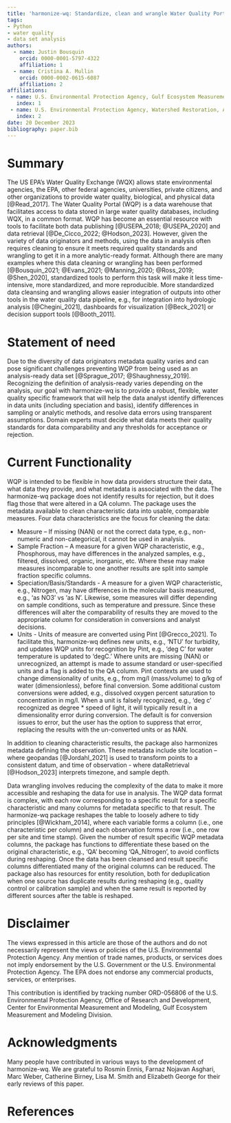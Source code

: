 ```yaml
---
title: 'harmonize-wq: Standardize, clean and wrangle Water Quality Portal data into more analytic-ready formats'
tags:
- Python
- water quality
- data set analysis
authors:
  - name: Justin Bousquin
    orcid: 0000-0001-5797-4322
    affiliation: 1
  - name: Cristina A. Mullin
    orcid: 0000-0002-0615-6087
    affiliation: 2
affiliations:
 - name: U.S. Environmental Protection Agency, Gulf Ecosystem Measurement and Modeling Division, Gulf Breeze, FL 32561
   index: 1
 - name: U.S. Environmental Protection Agency, Watershed Restoration, Assessment and Protection Division, Washington, D.C. 20460
   index: 2
date: 20 December 2023
bibliography: paper.bib
---
```


# Summary

The US EPA’s Water Quality Exchange (WQX) allows state environmental agencies, the EPA, other federal agencies, universities, private citizens, and other organizations to provide water quality, biological, and physical data [@Read_2017]. The Water Quality Portal (WQP) is a data warehouse that facilitates access to data stored in large water quality databases, including WQX, in a common format. WQP has become an essential resource with tools to facilitate both data publishing [@USEPA_2018; @USEPA_2020] and data retrieval [@De_Cicco_2022; @Hodson_2023]. However, given the variety of data originators and methods, using the data in analysis often requires cleaning to ensure it meets required quality standards and wrangling to get it in a more analytic-ready format. Although there are many examples where this data cleaning or wrangling has been performed [@Bousquin_2021;  @Evans_2021; @Manning_2020; @Ross_2019; @Shen_2020], standardized tools to perform this task will make it less time-intensive, more standardized, and more reproducible. More standardized data cleansing and wrangling allows easier integration of outputs into other tools in the water quality data pipeline, e.g., for integration into hydrologic analysis [@Chegini_2021], dashboards for visualization [@Beck_2021] or decision support tools [@Booth_2011].

# Statement of need

Due to the diversity of data originators metadata quality varies and can pose significant challenges preventing WQP from being used as an analysis-ready data set [@Sprague_2017; @Shaughnessy_2019]. Recognizing the definition of analysis-ready varies depending on the analysis, our goal with harmonize-wq is to provide a robust, flexible, water quality specific framework that will help the data analyst identify differences in data units (including speciation and basis), identify differences in sampling or analytic methods, and resolve data errors using transparent assumptions. Domain experts must decide what data meets their quality standards for data comparability and any thresholds for acceptance or rejection.

# Current Functionality

WQP is intended to be flexible in how data providers structure their data, what data they provide, and what metadata is associated with the data. The harmonize-wq package does not identify results for rejection, but it does flag those that were altered in a QA column. The package uses the metadata available to clean characteristic data into usable, comparable measures. Four data characteristics are the focus for cleaning the data:

* Measure – If missing (NAN) or not the correct data type, e.g., non-numeric and non-categorical, it cannot be used in analysis.
* Sample Fraction – A measure for a given WQP characteristic, e.g., Phosphorous, may have differences in the analyzed samples, e.g., filtered, dissolved, organic, inorganic, etc. Where these may make measures incomparable to one another results are split into sample fraction specific columns.
* Speciation/Basis/Standards - A measure for a given WQP characteristic, e.g., Nitrogen, may have differences in the molecular basis measured, e.g., ‘as NO3’ vs ‘as N’. Likewise, some measures will differ depending on sample conditions, such as temperature and pressure. Since these differences will alter the comparability of results they are moved to the appropriate column for consideration in conversions and analyst decisions.
* Units - Units of measure are converted using Pint [@Grecco_2021]. To facilitate this, harmonize-wq defines new units, e.g., ‘NTU’ for turbidity, and updates WQP units for recognition by Pint, e.g., ‘deg C’ for water temperature is updated to ‘degC.’ Where units are missing (NAN) or unrecognized, an attempt is made to assume standard or user-specified units and a flag is added to the QA column. Pint contexts are used to change dimensionality of units, e.g., from mg/l (mass/volume) to g/kg of water (dimensionless), before final conversion. Some additional custom conversions were added, e.g., dissolved oxygen percent saturation to concentration in mg/l. When a unit is falsely recognized, e.g., ‘deg c’ recognized as degree * speed of light, it will typically result in a dimensionality error during conversion. The default is for conversion issues to error, but the user has the option to suppress that error, replacing the results with the un-converted units or as NAN.

In addition to cleaning characteristic results, the package also harmonizes metadata defining the observation. These metadata include site location – where geopandas [@Jordahl_2021] is used to transform points to a consistent datum, and time of observation - where dataRetrieval [@Hodson_2023] interprets timezone, and sample depth.

Data wrangling involves reducing the complexity of the data to make it more accessible and reshaping the data for use in analysis. The WQP data format is complex, with each row corresponding to a specific result for a specific characteristic and many columns for metadata specific to that result. The harmonize-wq package reshapes the table to loosely adhere to tidy principles [@Wickham_2014], where each variable forms a column (i.e., one characteristic per column) and each observation forms a row (i.e., one row per site and time stamp). Given the number of result specific WQP metadata columns, the package has functions to differentiate these based on the original characteristic, e.g., ‘QA’ becoming ‘QA_Nitrogen’, to avoid conflicts during reshaping. Once the data has been cleansed and result specific columns differentiated many of the original columns can be reduced. The package also has resources for entity resolution, both for deduplication when one source has duplicate results during reshaping (e.g., quality control or calibration sample) and when the same result is reported by different sources after the table is reshaped.

# Disclaimer

The views expressed in this article are those of the authors and do not necessarily represent the views or policies of the U.S. Environmental Protection Agency. Any mention of trade names, products, or services does not imply endorsement by the U.S. Government or the U.S. Environmental Protection Agency. The EPA does not endorse any commercial products, services, or enterprises.

This contribution is identified by tracking number ORD-056806 of the U.S. Environmental Protection Agency, Office of Research and Development, Center for Environmental Measurement and Modeling, Gulf Ecosystem Measurement and Modeling Division.

# Acknowledgments

Many people have contributed in various ways to the development of harmonize-wq. We are grateful to Rosmin Ennis, Farnaz Nojavan Asghari, Marc Weber, Catherine Birney, Lisa M. Smith and Elizabeth George for their early reviews of this paper.

# References